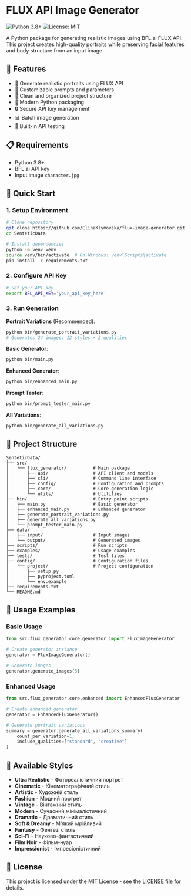 # FLUX API Image Generator

[![Python 3.8+](https://img.shields.io/badge/python-3.8+-blue.svg)](https://www.python.org/downloads/)
[![License: MIT](https://img.shields.io/badge/License-MIT-yellow.svg)](https://opensource.org/licenses/MIT)

A Python package for generating realistic images using BFL.ai FLUX API. This project creates high-quality portraits while preserving facial features and body structure from an input image.

## 🌟 Features

- 🎨 Generate realistic portraits using FLUX API
- 🔧 Customizable prompts and parameters
- 📁 Clean and organized project structure
- 🐍 Modern Python packaging
- 🔒 Secure API key management
- 📊 Batch image generation
- 🧪 Built-in API testing

## 📋 Requirements

- Python 3.8+
- BFL.ai API key
- Input image `character.jpg`

## 🚀 Quick Start

### 1. Setup Environment

```bash
# Clone repository
git clone https://github.com/ElinaKlymovska/flux-image-generator.git
cd SenteticData

# Install dependencies
python -m venv venv
source venv/bin/activate  # On Windows: venv\Scripts\activate
pip install -r requirements.txt
```

### 2. Configure API Key

```bash
# Set your API key
export BFL_API_KEY='your_api_key_here'
```

### 3. Run Generation

**Portrait Variations** (Recommended):
```bash
python bin/generate_portrait_variations.py
# Generates 24 images: 12 styles × 2 qualities
```

**Basic Generator**:
```bash
python bin/main.py
```

**Enhanced Generator**:
```bash
python bin/enhanced_main.py
```

**Prompt Tester**:
```bash
python bin/prompt_tester_main.py
```

**All Variations**:
```bash
python bin/generate_all_variations.py
```

## 📁 Project Structure

```
SenteticData/
├── src/
│   └── flux_generator/          # Main package
│       ├── api/                 # API client and models
│       ├── cli/                 # Command line interface
│       ├── config/              # Configuration and prompts
│       ├── core/                # Core generation logic
│       └── utils/               # Utilities
├── bin/                         # Entry point scripts
│   ├── main.py                  # Basic generator
│   ├── enhanced_main.py         # Enhanced generator
│   ├── generate_portrait_variations.py
│   ├── generate_all_variations.py
│   └── prompt_tester_main.py
├── data/
│   ├── input/                   # Input images
│   └── output/                  # Generated images
├── scripts/                     # Run scripts
├── examples/                    # Usage examples
├── tests/                       # Test files
├── config/                      # Configuration files
│   └── project/                 # Project configuration
│       ├── setup.py
│       ├── pyproject.toml
│       └── env.example
├── requirements.txt
└── README.md
```

## 🎯 Usage Examples

### Basic Usage

```python
from src.flux_generator.core.generator import FluxImageGenerator

# Create generator instance
generator = FluxImageGenerator()

# Generate images
generator.generate_images(5)
```

### Enhanced Usage

```python
from src.flux_generator.core.enhanced import EnhancedFluxGenerator

# Create enhanced generator
generator = EnhancedFluxGenerator()

# Generate portrait variations
summary = generator.generate_all_variations_summary(
    count_per_variation=1,
    include_qualities=["standard", "creative"]
)
```

## 🎨 Available Styles

- **Ultra Realistic** - Фотореалістичний портрет
- **Cinematic** - Кінематографічний стиль
- **Artistic** - Художній стиль
- **Fashion** - Модний портрет
- **Vintage** - Вінтажний стиль
- **Modern** - Сучасний мінімалістичний
- **Dramatic** - Драматичний стиль
- **Soft & Dreamy** - М'який мрійливий
- **Fantasy** - Фентезі стиль
- **Sci-Fi** - Науково-фантастичний
- **Film Noir** - Фільм-нуар
- **Impressionist** - Імпресіоністичний

## 📝 License

This project is licensed under the MIT License - see the [LICENSE](docs/LICENSE) file for details. 